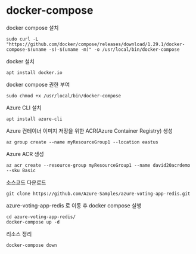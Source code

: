 # docker-compose

docker compose 설치
```
sudo curl -L "https://github.com/docker/compose/releases/download/1.29.1/docker-compose-$(uname -s)-$(uname -m)" -o /usr/local/bin/docker-compose
```

docker 설치
```
apt install docker.io
```


docker compose 권한 부여
```
sudo chmod +x /usr/local/bin/docker-compose
```

Azure CLI 설치
```
apt install azure-cli
```

Azure 컨테이너 이미지 저장을 위한 ACR(Azure Container Registry) 생성
```
az group create --name myResourceGroup1 --location eastus
```

Azure ACR 생성
```
az acr create --resource-group myResourceGroup1 --name david20acrdemo --sku Basic
```

소스코드 다운로드
```
git clone https://github.com/Azure-Samples/azure-voting-app-redis.git
```

azure-voting-app-redis 로 이동 후 docker compose 실행
```
cd azure-voting-app-redis/
docker-compose up -d
```

리소스 정리
```
docker-compose down
```






